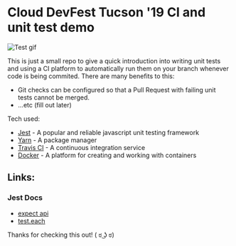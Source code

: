 # Cloud DevFest Tucson '19 CI and unit test demo

![Test gif](https://media.giphy.com/media/gw3IWyGkC0rsazTi/giphy.gif)

This is just a small repo to give a quick introduction into writing unit tests and using a CI platform to automatically run them on your branch whenever code is being commited.
There are many benefits to this:
- Git checks can be configured so that a Pull Request with failing unit tests cannot be merged.
- ...etc (fill out later)

Tech used:
- [Jest](https://jestjs.io/) - A popular and reliable javascript unit testing framework
- [Yarn](https://yarnpkg.com/lang/en/) - A package manager
- [Travis CI](https://travis-ci.org/) - A continuous integration service
- [Docker](https://www.docker.com/) - A platform for creating and working with containers


## Links:

### Jest Docs
- [expect api](https://jestjs.io/docs/en/expect#methods)
- [test.each](https://jestjs.io/docs/en/api#testeachtable-name-fn-timeout)



Thanks for checking this out!  ( ಠ ͜ʖ ಠ)	

